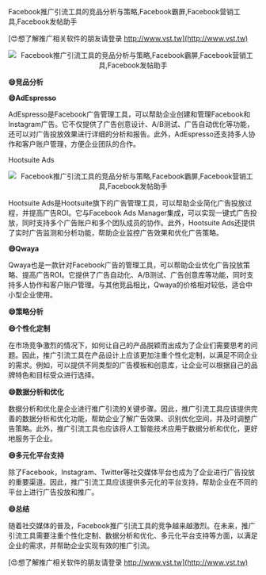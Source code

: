 Facebook推广引流工具的竞品分析与策略,Facebook霸屏,Facebook营销工具,Facebook发帖助手

[😍想了解推广相关软件的朋友请登录 http://www.vst.tw](http://www.vst.tw)

 <center><img src="https://vst.tw/MP4/tuiguang/png/6.png" alt="Facebook推广引流工具的竞品分析与策略,Facebook霸屏,Facebook营销工具,Facebook发帖助手"></center>

**😄竞品分析**

**😄AdEspresso**

AdEspresso是Facebook广告管理工具，可以帮助企业创建和管理Facebook和Instagram广告。它不仅提供了广告创意设计、A/B测试、广告自动优化等功能，还可以对广告投放效果进行详细的分析和报告。此外，AdEspresso还支持多人协作和客户账户管理，方便企业团队的合作。

Hootsuite Ads

 <center><img src="https://vst.tw/MP4/tuiguang/png/8.png" alt="Facebook推广引流工具的竞品分析与策略,Facebook霸屏,Facebook营销工具,Facebook发帖助手"></center>

Hootsuite Ads是Hootsuite旗下的广告管理工具，可以帮助企业简化广告投放过程，并提高广告ROI。它与Facebook Ads Manager集成，可以实现一键式广告投放，同时支持多个广告账户和多个团队成员的协作。此外，Hootsuite Ads还提供了实时广告监测和分析功能，帮助企业监控广告效果和优化广告策略。

**😄Qwaya**

Qwaya也是一款针对Facebook广告的管理工具，可以帮助企业优化广告投放策略、提高广告ROI。它提供了广告自动化、A/B测试、广告创意库等功能，同时支持多人协作和客户账户管理。与其他竞品相比，Qwaya的价格相对较低，适合中小型企业使用。

**😄策略分析**

**😄个性化定制**

在市场竞争激烈的情况下，如何让自己的产品脱颖而出成为了企业们需要思考的问题。因此，推广引流工具在产品设计上应该更加注重个性化定制，以满足不同企业的需求。例如，可以提供不同类型的广告模板和创意库，让企业可以根据自己的品牌特色和目标受众进行选择。

**😄数据分析和优化**

数据分析和优化是企业进行推广引流的关键步骤。因此，推广引流工具应该提供完善的数据分析和优化功能，帮助企业了解广告效果、识别优化空间，并及时调整广告策略。此外，推广引流工具也应该将人工智能技术应用于数据分析和优化，更好地服务于企业。

**😄多元化平台支持**

除了Facebook，Instagram、Twitter等社交媒体平台也成为了企业进行广告投放的重要渠道。因此，推广引流工具应该提供多元化的平台支持，帮助企业在不同的平台上进行广告投放和推广。

**😄总结**

随着社交媒体的普及，Facebook推广引流工具的竞争越来越激烈。在未来，推广引流工具需要注重个性化定制、数据分析和优化、多元化平台支持等方面，以满足企业的需求，并帮助企业实现有效的推广引流。

[😍想了解推广相关软件的朋友请登录 http://www.vst.tw](http://www.vst.tw)




